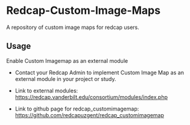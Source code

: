 # Redcap-Custom-Image-Maps
A repository of custom image maps for redcap users. 

## Usage
Enable Custom Imagemap as an external module

- Contact your Redcap Admin to implement Custom Image Map as an external module in your project or study. 

- Link to external modules: https://redcap.vanderbilt.edu/consortium/modules/index.php

- Link to github page for redcap_customimagemap: https://github.com/redcapuzgent/redcap_customimagemap
 
